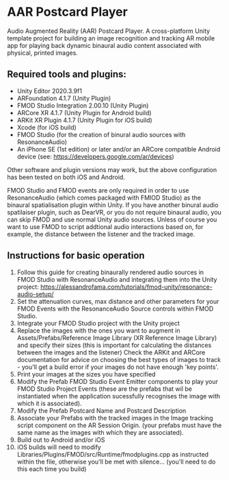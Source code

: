 # AAR Postcard Player

Audio Augmented Reality (AAR) Postcard Player. A cross-platform Unity template project for building an image recognition and tracking AR mobile app for playing back dynamic binaural audio content associated with physical, printed images.

## Required tools and plugins:

* Unity Editor 2020.3.9f1
* ARFoundation 4.1.7 (Unity Plugin)
* FMOD Studio Integration 2.00.10 (Unity Plugin)
* ARCore XR 4.1.7 (Unity Plugin for Android build)
* ARKit XR Plugin 4.1.7 (Unity Plugin for iOS build)
* Xcode (for iOS build)
* FMOD Studio (for the creation of binural audio sources with ResonanceAudio)
* An iPhone SE (1st edition) or later and/or an ARCore compatible Android device (see: https://developers.google.com/ar/devices)

Other software and plugin versions may work, but the above configuration has been tested on both iOS and Android.

FMOD Studio and FMOD events are only required in order to use ResonanceAudio (which comes packaged with FMIOD Studio) as the binaural spatialisation plugin within Unity. If you have another binural audio spatilaiser plugin, such as DearVR, or you do not require binaural audio, you can skip FMOD and use normal Unity audio sources. Unless of course you want to use FMOD to script addtional audio interactions based on, for example, the distance between the listener and the tracked image.

## Instructions for basic operation

1. Follow this guide for creating binaurally rendered audio sources in FMOD Studio with ResonanceAudio and integrating them into the Unity project: https://alessandrofama.com/tutorials/fmod-unity/resonance-audio-setup/
2. Set the attenuation curves, max distance and other parameters for your FMOD Events with the ResonanceAudio Source controls within FMOD Studio.
3. Integrate your FMOD Studio project with the Unity project
4. Replace the images with the ones you want to augment in Assets/Prefabs/Reference Image Library (XR Reference Image Library) and specify their sizes (this is important for calculating the distances between the images and the listener) Check the ARKit and ARCore documentation for advice on choosing the best types of images to track - you'll get a build error if your images do not have enough 'key points'.
5. Print your images at the sizes you have specified
6. Modify the Prefab FMOD Studio Event Emitter components to play your FMOD Studio Project Events (these are the prefabs that wil be instantiated when the application sucessfully recognises the image with which it is associated).
7. Modify the Prefab Postcard Name and Postcard Description
8. Associate your Prefabs with the tracked images in the Image tracking script component on the AR Session Origin. (your prefabs must have the same name as the images with which they are associated).
10. Build out to Android and/or iOS
11. iOS builds will need to modify Libraries/Plugins/FMOD/src/Runtime/fmodplugins.cpp as instructed within the file, otherwise you'll be met with silence... (you'll need to do this each time you build)

